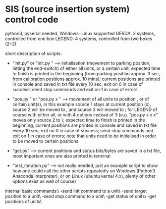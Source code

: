 # SIS (source insertion system) control code
python3, pyserial needed, Windows+Linux supported
GERDA: 3 systems, controlled from one box
LEGEND: 4 systems, controlled from two boxes (2+2)



short description of scripts:


- "init.py" or "init.py <unit no.>" --> initialisation (movement to parking position, hitting the end-switch)
of either all units, or a certain unit;
expected time to finish is printed in the beginning 
(from parking position approx. 3 sec, from calibration positions approx. 10 mins);
current positions are printed in console and saved in txt file every 10 sec;
exit on 0 in case of success;
send stop commands and exit on 1 in case of errors

- "pos.py <value>" or "pos.py x <value2> <value3>" --> movement of all units to position <value>, or of certain unit(s),
in this example source 1 stays at current position (x), source 2 will be moved to <value2>, and source 3 will moved to <value3>;
for LEGEND of course with either all, or with 4 options instead of 3
(e.g. "pos.py x <value2> x x" moves only source 2 to <value2>);
expected time to finish is printed in the beginning;
current positions are printed in console and saved in txt file every 10 sec;
exit on 0 in case of success;
send stop commands and exit on 1 in case of errors;
note that units need to be initialised in order to be moved to certain positions

- "get.py" --> current positions and status bits/bytes are saved in a txt file,
most important ones are also printed in terminal

- "test_iteration.py" --> not really needed, just an example script to show how one could call the other scripts repeatedly on Windows (Python3 Anaconda interpreter), or on Linux (ubuntu kernel 4.x), plenty of other options exist as well of course)



internal basic commands:\\
-send init command to a unit\\
-send target position to a unit\\
-send stop command to a unit\\
-get status of units\\
-get positions of units\\
